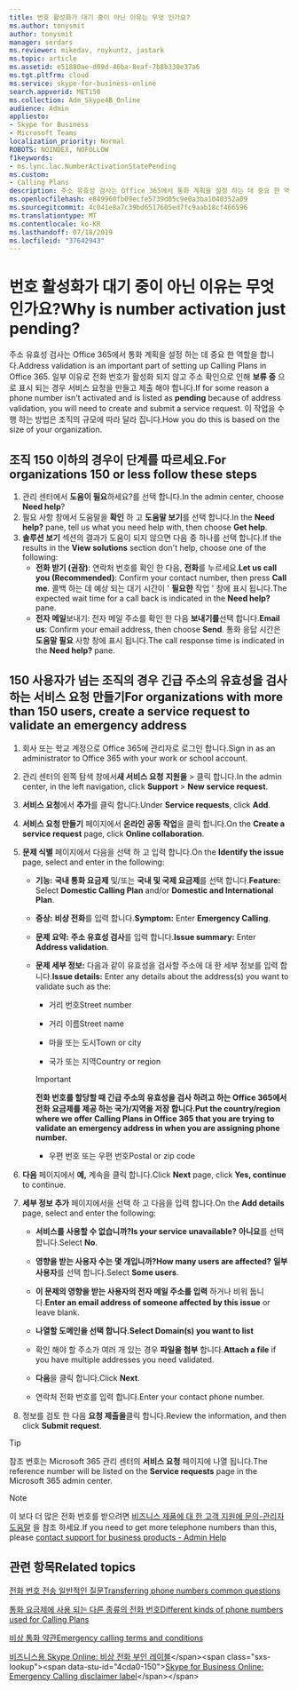 ```yaml
---
title: 번호 활성화가 대기 중이 아닌 이유는 무엇 인가요?
ms.author: tonysmit
author: tonysmit
manager: serdars
ms.reviewer: mikedav, roykuntz, jastark
ms.topic: article
ms.assetid: e51880ae-d09d-46ba-8eaf-7b8b330e37a6
ms.tgt.pltfrm: cloud
ms.service: skype-for-business-online
search.appverid: MET150
ms.collection: Adm_Skype4B_Online
audience: Admin
appliesto:
- Skype for Business
- Microsoft Teams
localization_priority: Normal
ROBOTS: NOINDEX, NOFOLLOW
f1keywords:
- ms.lync.lac.NumberActivationStatePending
ms.custom:
- Calling Plans
description: 주소 유효성 검사는 Office 365에서 통화 계획을 설정 하는 데 중요 한 역할을 합니다. 응급 응답 서비스에서 사용할 수 있는 긴급 전화 주소를 조직의 사용자에 게 제공 합니다.
ms.openlocfilehash: e849960fb09ecfe5739d05c9e0a3ba1040352a09
ms.sourcegitcommit: 4c041e8a7c39bd6517605ed7fc9aab18cf466596
ms.translationtype: MT
ms.contentlocale: ko-KR
ms.lasthandoff: 07/18/2019
ms.locfileid: "37642943"
---
```

# <a name="why-is-number-activation-just-pending"></a><span data-ttu-id="4cda0-104">번호 활성화가 대기 중이 아닌 이유는 무엇 인가요?</span><span class="sxs-lookup"><span data-stu-id="4cda0-104">Why is number activation just pending?</span></span>

<span data-ttu-id="4cda0-105">주소 유효성 검사는 Office 365에서 통화 계획을 설정 하는 데 중요 한 역할을 합니다.</span><span class="sxs-lookup"><span data-stu-id="4cda0-105">Address validation is an important part of setting up Calling Plans in Office 365.</span></span> <span data-ttu-id="4cda0-106">일부 이유로 전화 번호가 활성화 되지 않고 주소 확인으로 인해 **보류 중** 으로 표시 되는 경우 서비스 요청을 만들고 제출 해야 합니다.</span><span class="sxs-lookup"><span data-stu-id="4cda0-106">If for some reason a phone number isn't activated and is listed as **pending** because of address validation, you will need to create and submit a service request.</span></span> <span data-ttu-id="4cda0-107">이 작업을 수행 하는 방법은 조직의 규모에 따라 달라 집니다.</span><span class="sxs-lookup"><span data-stu-id="4cda0-107">How you do this is based on the size of your organization.</span></span>
  
## <a name="for-organizations-150-or-less-follow-these-steps"></a><span data-ttu-id="4cda0-108">조직 150 이하의 경우이 단계를 따르세요.</span><span class="sxs-lookup"><span data-stu-id="4cda0-108">For organizations 150 or less follow these steps</span></span>
1. <span data-ttu-id="4cda0-109">관리 센터에서 **도움이 필요**하세요?를 선택 합니다.</span><span class="sxs-lookup"><span data-stu-id="4cda0-109">In the admin center, choose **Need help**?</span></span>
2. <span data-ttu-id="4cda0-110">필요 사항 창에서 도움말을 **확인** 하 고 **도움말 보기**를 선택 합니다.</span><span class="sxs-lookup"><span data-stu-id="4cda0-110">In the **Need help?** pane, tell us what you need help with, then choose **Get help**.</span></span>
3. <span data-ttu-id="4cda0-111">**솔루션 보기** 섹션의 결과가 도움이 되지 않으면 다음 중 하나를 선택 합니다.</span><span class="sxs-lookup"><span data-stu-id="4cda0-111">If the results in the **View solutions** section don't help, choose one of the following:</span></span>
    - <span data-ttu-id="4cda0-112">**전화 받기 (권장)**: 연락처 번호를 확인 한 다음, **전화**를 누르세요.</span><span class="sxs-lookup"><span data-stu-id="4cda0-112">**Let us call you (Recommended)**: Confirm your contact number, then press **Call me**.</span></span> <span data-ttu-id="4cda0-113">콜백 하는 데 예상 되는 대기 시간이 ' **필요한** 작업 ' 창에 표시 됩니다.</span><span class="sxs-lookup"><span data-stu-id="4cda0-113">The expected wait time for a call back is indicated in the **Need help?** pane.</span></span>
    - <span data-ttu-id="4cda0-114">**전자 메일**보내기: 전자 메일 주소를 확인 한 다음 **보내기를**선택 합니다.</span><span class="sxs-lookup"><span data-stu-id="4cda0-114">**Email us**: Confirm your email address, then choose **Send**.</span></span> <span data-ttu-id="4cda0-115">통화 응답 시간은 **도움말 필요** 사항 창에 표시 됩니다.</span><span class="sxs-lookup"><span data-stu-id="4cda0-115">The call response time is indicated in the **Need help?** pane.</span></span>

## <a name="for-organizations-with-more-than-150-users-create-a-service-request-to-validate-an-emergency-address"></a><span data-ttu-id="4cda0-116">150 사용자가 넘는 조직의 경우 긴급 주소의 유효성을 검사 하는 서비스 요청 만들기</span><span class="sxs-lookup"><span data-stu-id="4cda0-116">For organizations with more than 150 users, create a service request to validate an emergency address</span></span>

1. <span data-ttu-id="4cda0-117">회사 또는 학교 계정으로 Office 365에 관리자로 로그인 합니다.</span><span class="sxs-lookup"><span data-stu-id="4cda0-117">Sign in as an administrator to Office 365 with your work or school account.</span></span>
    
2. <span data-ttu-id="4cda0-118">관리 센터의 왼쪽 탐색 창에서**새 서비스 요청** **지원을** > 클릭 합니다.</span><span class="sxs-lookup"><span data-stu-id="4cda0-118">In the admin center, in the left navigation, click **Support** > **New service request**.</span></span>
    
3. <span data-ttu-id="4cda0-119">**서비스 요청**에서 **추가**를 클릭 합니다.</span><span class="sxs-lookup"><span data-stu-id="4cda0-119">Under **Service requests**, click **Add**.</span></span>
    
4. <span data-ttu-id="4cda0-120">**서비스 요청 만들기** 페이지에서 **온라인 공동 작업**을 클릭 합니다.</span><span class="sxs-lookup"><span data-stu-id="4cda0-120">On the **Create a service request** page, click **Online collaboration**.</span></span>
    
5. <span data-ttu-id="4cda0-121">**문제 식별** 페이지에서 다음을 선택 하 고 입력 합니다.</span><span class="sxs-lookup"><span data-stu-id="4cda0-121">On the **Identify the issue** page, select and enter in the following:</span></span>
    
   - <span data-ttu-id="4cda0-122">**기능:** **국내 통화 요금제** 및/또는 **국내 및 국제 요금제**를 선택 합니다.</span><span class="sxs-lookup"><span data-stu-id="4cda0-122">**Feature:** Select **Domestic Calling Plan** and/or **Domestic and International Plan**.</span></span>
    
   - <span data-ttu-id="4cda0-123">**증상:** **비상 전화**를 입력 합니다.</span><span class="sxs-lookup"><span data-stu-id="4cda0-123">**Symptom:** Enter **Emergency Calling**.</span></span>
    
   - <span data-ttu-id="4cda0-124">**문제 요약:** **주소 유효성 검사**를 입력 합니다.</span><span class="sxs-lookup"><span data-stu-id="4cda0-124">**Issue summary:** Enter **Address validation**.</span></span>
    
   - <span data-ttu-id="4cda0-125">**문제 세부 정보:** 다음과 같이 유효성을 검사할 주소에 대 한 세부 정보를 입력 합니다.</span><span class="sxs-lookup"><span data-stu-id="4cda0-125">**Issue details:** Enter any details about the address(s) you want to validate such as the:</span></span>
    
      - <span data-ttu-id="4cda0-126">거리 번호</span><span class="sxs-lookup"><span data-stu-id="4cda0-126">Street number</span></span>
    
      - <span data-ttu-id="4cda0-127">거리 이름</span><span class="sxs-lookup"><span data-stu-id="4cda0-127">Street name</span></span>
    
      - <span data-ttu-id="4cda0-128">마을 또는 도시</span><span class="sxs-lookup"><span data-stu-id="4cda0-128">Town or city</span></span>
    
      - <span data-ttu-id="4cda0-129">국가 또는 지역</span><span class="sxs-lookup"><span data-stu-id="4cda0-129">Country or region</span></span>
    
     > [!IMPORTANT]
     > <span data-ttu-id="4cda0-130">**전화 번호를 할당할 때 긴급 주소의 유효성을 검사 하려고 하는 Office 365에서 전화 요금제를 제공 하는 국가/지역을 저장 합니다.**</span><span class="sxs-lookup"><span data-stu-id="4cda0-130">**Put the country/region where we offer Calling Plans in Office 365 that you are trying to validate an emergency address in when you are assigning phone number.**</span></span>
  
      - <span data-ttu-id="4cda0-131">우편 번호 또는 우편 번호</span><span class="sxs-lookup"><span data-stu-id="4cda0-131">Postal or zip code</span></span>
    
6. <span data-ttu-id="4cda0-132">**다음** 페이지에서 **예,** 계속을 클릭 합니다.</span><span class="sxs-lookup"><span data-stu-id="4cda0-132">Click **Next** page, click **Yes, continue** to continue.</span></span>
    
7. <span data-ttu-id="4cda0-133">**세부 정보 추가** 페이지에서을 선택 하 고 다음을 입력 합니다.</span><span class="sxs-lookup"><span data-stu-id="4cda0-133">On the **Add details** page, select and enter the following:</span></span>
    
   - <span data-ttu-id="4cda0-134">**서비스를 사용할 수 없습니까?**</span><span class="sxs-lookup"><span data-stu-id="4cda0-134">**Is your service unavailable?**</span></span> <span data-ttu-id="4cda0-135">**아니요**를 선택 합니다.</span><span class="sxs-lookup"><span data-stu-id="4cda0-135">Select **No**.</span></span>
    
   - <span data-ttu-id="4cda0-136">**영향을 받는 사용자 수는 몇 개입니까?**</span><span class="sxs-lookup"><span data-stu-id="4cda0-136">**How many users are affected?**</span></span> <span data-ttu-id="4cda0-137">**일부 사용자**를 선택 합니다.</span><span class="sxs-lookup"><span data-stu-id="4cda0-137">Select **Some users**.</span></span>
    
   - <span data-ttu-id="4cda0-138">**이 문제의 영향을 받는 사용자의 전자 메일 주소를 입력** 하거나 비워 둡니다.</span><span class="sxs-lookup"><span data-stu-id="4cda0-138">**Enter an email address of someone affected by this issue** or leave blank.</span></span>
    
   - <span data-ttu-id="4cda0-139">**나열할 도메인을 선택 합니다.**</span><span class="sxs-lookup"><span data-stu-id="4cda0-139">**Select Domain(s) you want to list**</span></span>
    
   - <span data-ttu-id="4cda0-140">확인 해야 할 주소가 여러 개 있는 경우 **파일을 첨부** 합니다.</span><span class="sxs-lookup"><span data-stu-id="4cda0-140">**Attach a file** if you have multiple addresses you need validated.</span></span>
    
   - <span data-ttu-id="4cda0-141">**다음**을 클릭 합니다.</span><span class="sxs-lookup"><span data-stu-id="4cda0-141">Click **Next**.</span></span>
    
   - <span data-ttu-id="4cda0-142">연락처 전화 번호를 입력 합니다.</span><span class="sxs-lookup"><span data-stu-id="4cda0-142">Enter your contact phone number.</span></span>
    
8. <span data-ttu-id="4cda0-143">정보를 검토 한 다음 **요청 제출을**클릭 합니다.</span><span class="sxs-lookup"><span data-stu-id="4cda0-143">Review the information, and then click **Submit request**.</span></span>
    
> [!TIP]
> <span data-ttu-id="4cda0-144">참조 번호는 Microsoft 365 관리 센터의 **서비스 요청** 페이지에 나열 됩니다.</span><span class="sxs-lookup"><span data-stu-id="4cda0-144">The reference number will be listed on the **Service requests** page in the Microsoft 365 admin center.</span></span>


> [!NOTE]
> <span data-ttu-id="4cda0-145">이 보다 더 많은 전화 번호를 받으려면 [비즈니스 제품에 대 한 고객 지원에 문의-관리자 도움말](https://support.office.com/article/32a17ca7-6fa0-4870-8a8d-e25ba4ccfd4b) 을 참조 하세요.</span><span class="sxs-lookup"><span data-stu-id="4cda0-145">If you need to get more telephone numbers than this, please [contact support for business products - Admin Help](https://support.office.com/article/32a17ca7-6fa0-4870-8a8d-e25ba4ccfd4b)</span></span>

  
## <a name="related-topics"></a><span data-ttu-id="4cda0-146">관련 항목</span><span class="sxs-lookup"><span data-stu-id="4cda0-146">Related topics</span></span>
[<span data-ttu-id="4cda0-147">전화 번호 전송 일반적인 질문</span><span class="sxs-lookup"><span data-stu-id="4cda0-147">Transferring phone numbers common questions</span></span>](/microsoftteams/transferring-phone-numbers-common-questions)

[<span data-ttu-id="4cda0-148">통화 요금제에 사용 되는 다른 종류의 전화 번호</span><span class="sxs-lookup"><span data-stu-id="4cda0-148">Different kinds of phone numbers used for Calling Plans</span></span>](/microsoftteams/different-kinds-of-phone-numbers-used-for-calling-plans)

[<span data-ttu-id="4cda0-149">비상 통화 약관</span><span class="sxs-lookup"><span data-stu-id="4cda0-149">Emergency calling terms and conditions</span></span>](/microsoftteams/emergency-calling-terms-and-conditions)

<span data-ttu-id="4cda0-150">[비즈니스용 Skype Online: 비상 전화 부인 레이블](https://github.com/MicrosoftDocs/OfficeDocs-SkypeForBusiness/blob/live/Teams/downloads/emergency-calling/emergency-calling-label-(en-us)-(v.1.0).zip?raw=true)</span><span class="sxs-lookup"><span data-stu-id="4cda0-150">[Skype for Business Online: Emergency Calling disclaimer label](https://github.com/MicrosoftDocs/OfficeDocs-SkypeForBusiness/blob/live/Teams/downloads/emergency-calling/emergency-calling-label-(en-us)-(v.1.0).zip?raw=true)</span></span>
  
 